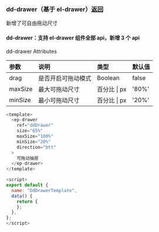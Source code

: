 ### dd-drawer（基于 el-drawer）[返回](../#组件说明)

新增了可自由拖动尺寸

#### dd-drawer：支持 el-drawer 组件全部 api，新增 3 个 api

dd-drawer Attributes

| 参数    | 说明               | 类型         | 默认值 |
| :------ | :----------------- | :----------- | ------ |
| drag    | 是否开启可拖动模式 | Boolean      | false  |
| maxSize | 最大可拖动尺寸     | 百分比 \| px | '80%'  |
| minSize | 最小可拖动尺寸     | 百分比 \| px | '20%'  |

```javascript
<template>
  <ep-drawer
    ref="ddDrawer"
    size="65%"
    maxSize="100%"
    minSize="20%"
    direction="btt"
  >
    可拖动抽屉
  </ep-drawer>
</template>

<script>
export default {
  name: "DdDrawerTemplate",
  data() {
    return {
    };
  },
};
</script>
```
